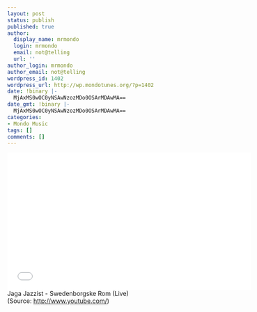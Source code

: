 ```yaml
---
layout: post
status: publish
published: true
author:
  display_name: mrmondo
  login: mrmondo
  email: not@telling
  url: ''
author_login: mrmondo
author_email: not@telling
wordpress_id: 1402
wordpress_url: http://wp.mondotunes.org/?p=1402
date: !binary |-
  MjAxMS0wOC0yNSAwNzozMDo0OSArMDAwMA==
date_gmt: !binary |-
  MjAxMS0wOC0yNSAwNzozMDo0OSArMDAwMA==
categories:
- Mondo Music
tags: []
comments: []
---
```

<iframe width="560" height="315" src="//www.youtube.com/embed/IAWY87KK_LI" frameborder="0"> </iframe>
Jaga Jazzist - Swedenborgske Rom (Live)
<div class="attribution">(<span>Source:</span> <a href="http://www.youtube.com/">http://www.youtube.com/</a>)</div>
